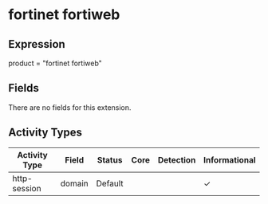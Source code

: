fortinet fortiweb
=================

Expression
----------

product = "fortinet fortiweb"

Fields
------

There are no fields for this extension.

Activity Types
--------------

| Activity Type | Field  | Status  | Core | Detection | Informational |
| ------------- | ------ | ------- | ---- | --------- | ------------- |
| http-session  | domain | Default |      |           | &#10003;      |

